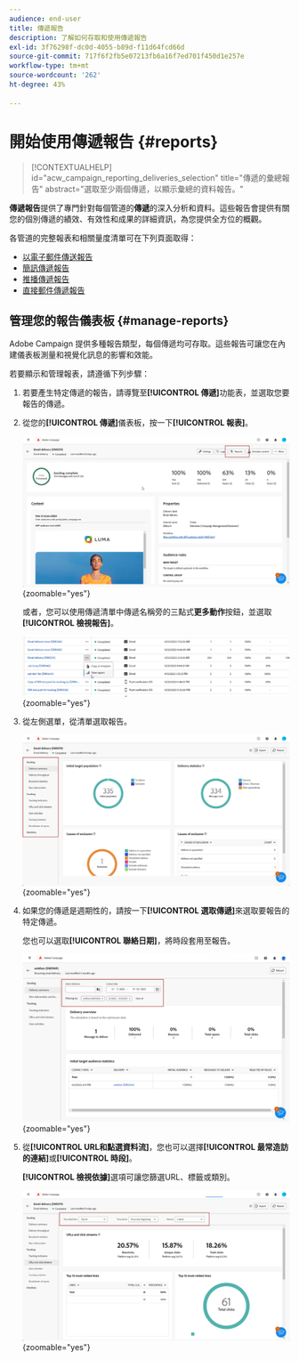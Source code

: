 ```yaml
---
audience: end-user
title: 傳遞報告
description: 了解如何存取和使用傳遞報告
exl-id: 3f76298f-dc0d-4055-b89d-f11d64fcd66d
source-git-commit: 717f6f2fb5e07213fb6a16f7ed701f450d1e257e
workflow-type: tm+mt
source-wordcount: '262'
ht-degree: 43%

---
```


# 開始使用傳遞報告 {#reports}

>[!CONTEXTUALHELP]
>id="acw_campaign_reporting_deliveries_selection"
>title="傳遞的彙總報告"
>abstract="選取至少兩個傳遞，以顯示彙總的資料報告。"

**傳遞報告**&#x200B;提供了專門針對每個管道的&#x200B;**傳遞**&#x200B;的深入分析和資料。這些報告會提供有關您的個別傳遞的績效、有效性和成果的詳細資訊，為您提供全方位的概觀。

各管道的完整報表和相關量度清單可在下列頁面取得：

* [以電子郵件傳送報告](email-report.md)
* [簡訊傳遞報告](sms-report.md)
* [推播傳遞報告](push-report.md)
* [直接郵件傳遞報告](direct-mail.md)

## 管理您的報告儀表板 {#manage-reports}

Adobe Campaign 提供多種報告類型，每個傳遞均可存取。這些報告可讓您在內建儀表板測量和視覺化訊息的影響和效能。

若要顯示和管理報表，請遵循下列步驟：

1. 若要產生特定傳遞的報告，請導覽至&#x200B;**[!UICONTROL 傳遞]**&#x200B;功能表，並選取您要報告的傳遞。

1. 從您的&#x200B;**[!UICONTROL 傳遞]**&#x200B;儀表板，按一下&#x200B;**[!UICONTROL 報表]**。

   ![](assets/manage_delivery_report_1.png){zoomable="yes"}

   或者，您可以使用傳遞清單中傳遞名稱旁的三點式&#x200B;**更多動作**&#x200B;按鈕，並選取&#x200B;**[!UICONTROL 檢視報告]**。

   ![](assets/manage_delivery_report_2.png){zoomable="yes"}

1. 從左側選單，從清單選取報告。

   ![](assets/manage_delivery_report_3.png){zoomable="yes"}

1. 如果您的傳遞是週期性的，請按一下&#x200B;**[!UICONTROL 選取傳遞]**&#x200B;來選取要報告的特定傳遞。

   您也可以選取&#x200B;**[!UICONTROL 聯絡日期]**，將時段套用至報告。

   ![](assets/delivery-recurring.png){zoomable="yes"}

1. 從&#x200B;**[!UICONTROL URL和點選資料流]**，您也可以選擇&#x200B;**[!UICONTROL 最常造訪的連結]**&#x200B;或&#x200B;**[!UICONTROL 時段]**。

   **[!UICONTROL 檢視依據]**&#x200B;選項可讓您篩選URL、標籤或類別。

   ![](assets/manage_delivery_report_5.png){zoomable="yes"}

